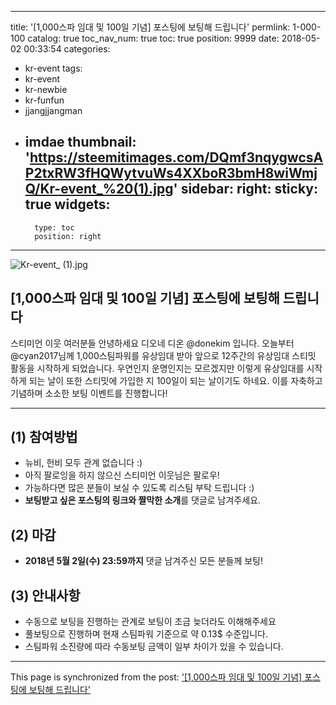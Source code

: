 
---
title: '[1,000스파 임대 및 100일 기념] 포스팅에 보팅해 드립니다'
permlink: 1-000-100
catalog: true
toc_nav_num: true
toc: true
position: 9999
date: 2018-05-02 00:33:54
categories:
- kr-event
tags:
- kr-event
- kr-newbie
- kr-funfun
- jjangjjangman
- imdae
thumbnail: 'https://steemitimages.com/DQmf3nqygwcsAP2txRW3fHQWytvuWs4XXboR3bmH8wiWmjQ/Kr-event_%20(1).jpg'
sidebar:
    right:
        sticky: true
widgets:
    -
        type: toc
        position: right
---


![Kr-event_ (1).jpg](https://steemitimages.com/DQmf3nqygwcsAP2txRW3fHQWytvuWs4XXboR3bmH8wiWmjQ/Kr-event_%20(1).jpg)


## [1,000스파 임대 및 100일 기념] 포스팅에 보팅해 드립니다 



스티미언 이웃 여러분들 안녕하세요 디오네 디온 @donekim 입니다.
오늘부터 @cyan2017님께 1,000스팀파워를 유상임대 받아 앞으로 12주간의 유상임대 스티밋 활동을 시작하게 되었습니다. 우연인지 운명인지는 모르겠지만 이렇게 유상임대를 시작하게 되는 날이 또한 스티밋에 가입한 지 100일이 되는 날이기도 하네요. 이를 자축하고 기념하며 소소한 보팅 이벤트를 진행합니다!


***


## (1) 참여방법

- 뉴비, 헌비 모두 관계 없습니다 :)
- 아직 팔로잉을 하지 않으신 스티미언 이웃님은 팔로우!
- 가능하다면 많은 분들이 보실 수 있도록 리스팀 부탁 드립니다 :)
- **보팅받고 싶은 포스팅의 링크와 짤막한 소개**를 댓글로 남겨주세요.

## (2) 마감
- **2018년 5월 2일(수) 23:59까지** 댓글 남겨주신 모든 분들께 보팅!


## (3) 안내사항

- 수동으로 보팅을 진행하는 관계로 보팅이 조금 늦더라도 이해해주세요
- 풀보팅으로 진행하며 현재 스팀파워 기준으로 약 0.13$ 수준입니다.
- 스팀파워 소진량에 따라 수동보팅 금액이 일부 차이가 있을 수 있습니다.

- - -

This page is synchronized from the post: ['[1,000스파 임대 및 100일 기념] 포스팅에 보팅해 드립니다'](https://steemit.com/@donekim/1-000-100)

